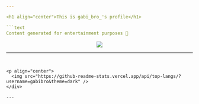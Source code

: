 ```yaml
---

<h1 align="center">This is gabi_bro_'s profile</h1>

```text
Content generated for entertainment purposes 🍞
```

<p align="center"><img align="center" src="https://cdn.discordapp.com/emojis/819038652108767312.gif"></p>

---
```


<p align="center">
  <img src="https://github-readme-stats.vercel.app/api/top-langs/?username=gabibro&theme=dark" />
</div>

---
